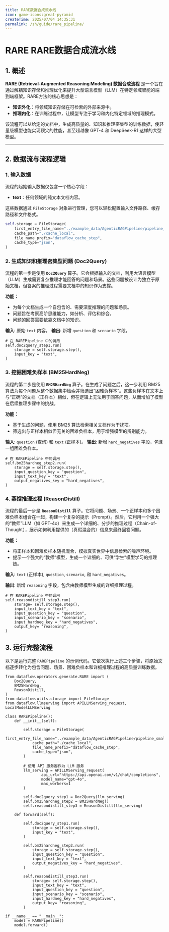```yaml
---
title: RARE数据合成流水线
icon: game-icons:great-pyramid
createTime: 2025/07/04 14:35:31
permalink: /zh/guide/rare_pipeline/  
---
```


# RARE RARE数据合成流水线

## 1. 概述

**RARE (Retrieval-Augmented Reasoning Modeling) 数据合成流程** 是一个旨在通过解耦知识存储和推理优化来提升大型语言模型（LLM）在特定领域智能的端到端框架。RARE方法的核心思想是：
- **知识外化**：将领域知识存储在可检索的外部来源中。
- **推理内化**：在训练过程中，让模型专注于学习和内化特定领域的推理模式。

该流程可以从给定的文档中，生成高质量的、知识和推理密集型的训练数据，使轻量级模型也能实现顶尖的性能，甚至超越像 GPT-4 和 DeepSeek-R1 这样的大型模型。

---

## 2. 数据流与流程逻辑

### 1. **输入数据**

流程的起始输入数据仅包含一个核心字段：

* **text**：任何领域的纯文本文档内容。

这些数据通过 `FileStorage` 对象进行管理，您可以轻松配置输入文件路径、缓存路径和文件格式。

```python
self.storage = FileStorage(
    first_entry_file_name="../example_data/AgenticRAGPipeline/pipeline_small_chunk.json",
    cache_path="./cache_local",
    file_name_prefix="dataflow_cache_step",
    cache_type="json",
)
```

### 2. **生成知识和推理密集型问题 (Doc2Query)**

流程的第一步是使用 **`Doc2Query`** 算子。它会根据输入的文档，利用大语言模型（LLM）生成需要复杂推理才能回答的问题和场景。这些问题被设计为独立于原始文档，但答案的推理过程需要文档中的知识作为支撑。

**功能：**

- 为每个文档生成一个自包含的、需要深度推理的问题和场景。
- 问题旨在考察高阶思维能力，如分析、评估和综合。
- 问题的回答需要依靠文档中的知识。

**输入**: 原始 `text` 内容。 **输出**: 新增 `question` 和 `scenario` 字段。

```
# 在 RAREPipeline 中的调用
self.doc2query_step1.run(
    storage = self.storage.step(),
    input_key = "text",
)
```

### 3. **挖掘困难负样本 (BM25HardNeg)**

流程的第二步是使用 **`BM25HardNeg`** 算子。在生成了问题之后，这一步利用 BM25 算法为每个问题从整个数据集中检索并筛选出“困难负样本”。这些负样本在文本上与“正确”的文档（正样本）相似，但在逻辑上无法用于回答问题，从而增加了模型在后续推理步骤中的挑战。

**功能：**

- 基于生成的问题，使用 BM25 算法检索相关文档作为干扰项。
- 筛选出与正样本相似但无关的困难负样本，用于增强模型的辨别能力。

**输入**: `question` (查询) 和 `text` (正样本)。 **输出**: 新增 `hard_negatives` 字段，包含一组困难负样本。

```
# 在 RAREPipeline 中的调用
self.bm25hardneg_step2.run(
    storage = self.storage.step(),
    input_question_key = "question",
    input_text_key = "text",
    output_negatives_key = "hard_negatives",
)
```

### 4. **蒸馏推理过程 (ReasonDistill)**

流程的最后一步是 **`ReasonDistill`** 算子。它将问题、场景、一个正样本和多个困难负样本组合在一起，构建一个复杂的提示（Prompt）。然后，它利用一个强大的“教师”LLM（如 GPT-4o）来生成一个详细的、分步的推理过程（Chain-of-Thought），展示如何利用提供的（真假混合的）信息来最终回答问题。

**功能：**

- 将正样本和困难负样本随机混合，模拟真实世界中信息检索的噪声环境。
- 提示一个强大的“教师”模型，生成一个详细的、可供“学生”模型学习的推理链。

**输入**: `text` (正样本), `question`, `scenario`, 和 `hard_negatives`。 

**输出**: 新增 `reasoning` 字段，包含由教师模型生成的详细推理过程。

```
# 在 RAREPipeline 中的调用
self.reasondistill_step3.run(
    storage= self.storage.step(),
    input_text_key = "text",
    input_question_key = "question",
    input_scenario_key = "scenario",
    input_hardneg_key = "hard_negatives",
    output_key= "reasoning",
)
```

## 3. 运行完整流程

以下是运行完整 `RAREPipeline` 的示例代码。它依次执行上述三个步骤，将原始文档逐步转化为包含问题、场景、困难负样本和详细推理过程的高质量训练数据。

```
from dataflow.operators.generate.RARE import (
    Doc2Query,
    BM25HardNeg,
    ReasonDistill,
)
from dataflow.utils.storage import FileStorage
from dataflow.llmserving import APILLMServing_request, LocalModelLLMServing

class RAREPipeline():
    def __init__(self):

        self.storage = FileStorage(
            first_entry_file_name="../example_data/AgenticRAGPipeline/pipeline_small_chunk.json",
            cache_path="./cache_local",
            file_name_prefix="dataflow_cache_step",
            cache_type="json",
        )

        # 使用 API 服务器作为 LLM 服务
        llm_serving = APILLMServing_request(
                api_url="https://api.openai.com/v1/chat/completions",
                model_name="gpt-4o",
                max_workers=1
        )

        self.doc2query_step1 = Doc2Query(llm_serving)
        self.bm25hardneg_step2 = BM25HardNeg()
        self.reasondistill_step3 = ReasonDistill(llm_serving)
        
    def forward(self):

        self.doc2query_step1.run(
            storage = self.storage.step(),
            input_key = "text",
        )

        self.bm25hardneg_step2.run(
            storage = self.storage.step(),
            input_question_key = "question",
            input_text_key = "text",
            output_negatives_key = "hard_negatives",
        )

        self.reasondistill_step3.run(
            storage= self.storage.step(),
            input_text_key = "text",
            input_question_key = "question",
            input_scenario_key = "scenario",
            input_hardneg_key = "hard_negatives",
            output_key= "reasoning",
        )
        
if __name__ == "__main__":
    model = RAREPipeline()
    model.forward()
```